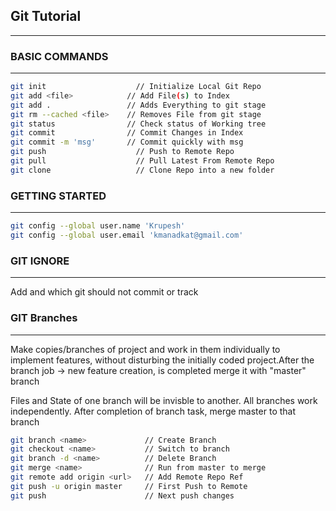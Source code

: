 ## Git Tutorial
---


### BASIC COMMANDS
----------------------------------------------------------
```bash
git init	                // Initialize Local Git Repo
git add <file>	          // Add File(s) to Index
git add .                 // Adds Everything to git stage
git rm --cached <file>    // Removes File from git stage
git status	              // Check status of Working tree
git commit	              // Commit Changes in Index
git commit -m 'msg'       // Commit quickly with msg
git push 	                // Push to Remote Repo
git pull	                // Pull Latest From Remote Repo
git clone	                // Clone Repo into a new folder
```


### GETTING STARTED
--------------------------------------------------------
```bash
git config --global user.name 'Krupesh'
git config --global user.email 'kmanadkat@gmail.com'
```


### GIT IGNORE
--------------------------------------------------------
Add <file names> and </directories> which git should not
commit or track



### GIT Branches
--------------------------------------------------------
Make copies/branches of project and work in them 
individually to implement features, without disturbing
the initially coded project.After the branch job -> 
new feature creation, is completed merge it with "master" 
branch

Files and State of one branch will be invisble to another.
All branches work independently. After completion of branch task, merge master to that branch

```bash
git branch <name>             // Create Branch
git checkout <name>           // Switch to branch
git branch -d <name>          // Delete Branch
git merge <name>              // Run from master to merge
git remote add origin <url>   // Add Remote Repo Ref
git push -u origin master     // First Push to Remote
git push                      // Next push changes
```